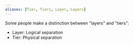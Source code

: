 ```yaml
---
aliases: [Tier, Tiers, Layer, Layers]
---
```


Some people make a distinction between "layers" and "tiers":

- Layer: Logical separation
- Tier: Physical separation